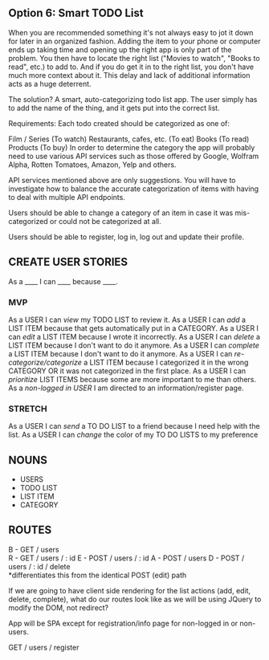 ## Option 6: Smart TODO List
When you are recommended something it's not always easy to jot it down for later in an organized fashion. Adding the item to your phone or computer ends up taking time and opening up the right app is only part of the problem. You then have to locate the right list ("Movies to watch", "Books to read", etc.) to add to. And if you do get it in to the right list, you don't have much more context about it. This delay and lack of additional information acts as a huge deterrent.

The solution? A smart, auto-categorizing todo list app. The user simply has to add the name of the thing, and it gets put into the correct list.

Requirements:
Each todo created should be categorized as one of:

Film / Series (To watch)
Restaurants, cafes, etc. (To eat)
Books (To read)
Products (To buy)
In order to determine the category the app will probably need to use various API services such as those offered by Google, Wolfram Alpha, Rotten Tomatoes, Amazon, Yelp and others.

API services mentioned above are only suggestions. You will have to investigate how to balance the accurate categorization of items with having to deal with multiple API endpoints.

Users should be able to change a category of an item in case it was mis-categorized or could not be categorized at all.

Users should be able to register, log in, log out and update their profile.

## CREATE USER STORIES
As a ____ I can ____ because ____.

### MVP
As a USER I can _view_ my TODO LIST to review it.
As a USER I can _add_ a LIST ITEM because that gets automatically put in a CATEGORY.
As a USER I can _edit_ a LIST ITEM because I wrote it incorrectly.
As a USER I can _delete_ a LIST ITEM because I don't want to do it anymore.
As a USER I can _complete_ a LIST ITEM because I don't want to do it anymore.
As a USER I can _re-categorize/categorize_ a LIST ITEM because I categorized it in the wrong CATEGORY OR it was not categorized in the first place.
As a USER I can _prioritize_ LIST ITEMS because some are more important to me than others.
As a _non-logged in USER_ I am directed to an information/register page. 

### STRETCH
As a USER I can _send_ a TO DO LIST to a friend because I need help with the list.
As a USER I can _change_ the color of my TO DO LISTS to my preference

## NOUNS
- USERS
- TODO LIST
- LIST ITEM
- CATEGORY

## ROUTES
B - GET 	/ users  
R - GET		/ users / : id 
E - POST	/ users / : id
A - POST	/ users
D - POST	/ users / : id / delete    
			    *differentiates this from the identical POST (edit) path

If we are going to have client side rendering for the list actions (add, edit, delete, complete), what do our routes look like as we will be using JQuery to modify the DOM, not redirect? 

App will be SPA except for registration/info page for non-logged in or non-users. 

GET / users / register
